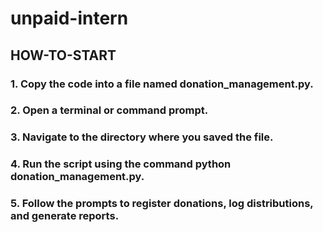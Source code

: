 # unpaid-intern

## HOW-TO-START
### 1. Copy the code into a file named donation_management.py.
### 2. Open a terminal or command prompt.
### 3. Navigate to the directory where you saved the file.
### 4. Run the script using the command python donation_management.py.
### 5. Follow the prompts to register donations, log distributions, and generate reports.
